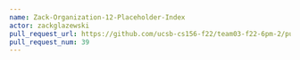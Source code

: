 ```yaml
---
name: Zack-Organization-12-Placeholder-Index
actor: zackglazewski
pull_request_url: https://github.com/ucsb-cs156-f22/team03-f22-6pm-2/pull/39
pull_request_num: 39
---
```

